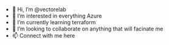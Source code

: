 - 👋 Hi, I’m @vectorelab
- 👀 I’m interested in everything Azure
- 🌱 I’m currently learning terraform
- 💞️ I’m looking to collaborate on anything that will facinate me
- 📫 Connect with me here

<!---
vectorelab/vectorelab is a ✨ special ✨ repository because its `README.md` (this file) appears on your GitHub profile.
You can click the Preview link to take a look at your changes.
--->
